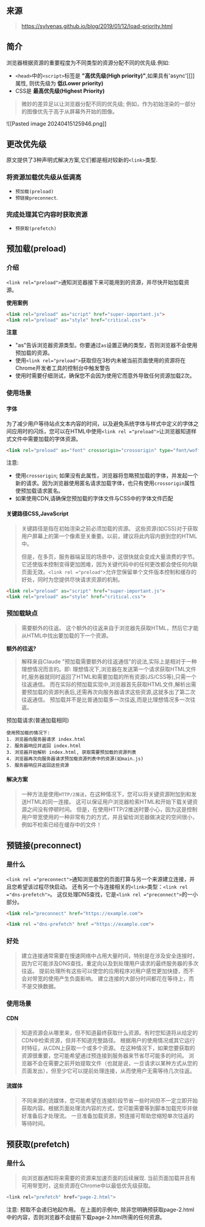 ## 来源
> https://sylvenas.github.io/blog/2019/01/12/load-priority.html


## 简介
浏览器根据资源的重要程度为不同类型的资源分配不同的优先级.例如:
* `<head>`中的`<script>`标签是 **"高优先级(High priority)"**,如果具有'async'[[]]属性, 则优先级为 **低(Lower priority)**
* CSS是 **最高优先级(Highest Priority)**
> 微妙的差异足以让浏览器分配不同的优先级; 例如，作为初始渲染的一部分的图像优先于高于从屏幕外开始的图像。

![[Pasted image 20240415125946.png]]

## 更改优先级

原文提供了3种声明式解决方案,它们都是相对较新的`<link>`类型.
### 将资源加载优先级从低调高
* `预加载(preload)`
* `预链接preconnect`.

### 完成处理其它内容时获取资源
* `预获取(prefetch)`

## 预加载(preload)

### 介绍
`<link rel="preload">`通知浏览器接下来可能用到的资源，并尽快开始加载资源。

**使用案例**
```html
<link rel="preload" as="script" href="super-important.js">
<link rel="preload" as="style" href="critical.css">
```

**注意**
* "as"告诉浏览器资源类型。你要通过`as`设置正确的类型，否则浏览器不会使用预加载的资源。
* 使用`<link rel="preload">`获取但在3秒内未被当前页面使用的资源将在Chrome开发者工具的控制台中触发警告
* 使用时需要仔细测试，确保您不会因为使用它而意外导致任何资源加载2次。

### 使用场景

#### 字体
为了减少用户等待站点文本内容的时间，以及避免系统字体与样式中定义的字体之间应用时的闪烁，您可以在HTML中使用`<link rel ="preload">`让浏览器知道样式文件中需要加载的字体资源。

```html
<link rel="preload" as="font" crossorigin="crossorigin" type="font/woff2" href="myfont.woff2">
```

注意:
* 使用`crossorigin`; 如果没有此属性，浏览器将忽略预加载的字体，并发起一个新的请求。因为浏览器使用匿名请求加载字体，也只有使用`crossorigin`属性使预加载请求匿名。
* 如果使用CDN,请确保您预加载的字体文件与CSS中的字体文件匹配

#### 关键路径CSS,JavaScript

>关键路径是指在初始渲染之前必须加载的资源。 这些资源(如CSS)对于获取用户屏幕上的第一个像素至关重要。以前，建议将此内容内嵌到您的HTML中。
>
>但是，在多页，服务器端呈现的场景中，这很快就会变成大量浪费的字节。 它还使版本控制变得更加困难，因为关键代码中的任何更改都会使任何内联页面无效。`<link rel ="preload">`允许您保留单个文件版本控制和缓存的好处，同时为您提供尽快请求资源的机制。

```html
<link rel="preload" as="script" href="super-important.js">
<link rel="preload" as="style" href="critical.css">
```

### 预加载缺点
>需要额外的往返。 这个额外的往返来自于浏览器先获取HTML，然后它才能从HTML中找出要加载的下一个资源。 

**额外的往返?**
> 解释来自Claude
>"预加载需要额外的往返通信"的说法,实际上是相对于一种理想情况而言的。即:
理想情况下,浏览器在发送第一个请求获取HTML文件时,服务器就同时返回了HTML和需要加载的所有资源(JS/CSS等),只需一个往返通信。
而在实际的预加载实现中,浏览器首先获取HTML文件,解析出需要预加载的资源列表后,还需再次向服务器请求这些资源,这就多出了第二次往返通信。
预加载并不是比普通加载多一次往返,而是比理想情况多一次往返。

预加载请求(普通加载相同)
```
使用预加载的情况下:
1. 浏览器向服务器请求 index.html
2. 服务器响应并返回 index.html
3. 浏览器开始解析 index.html, 获取需要预加载的资源列表
4. 浏览器再次向服务器请求预加载资源列表中的资源(如main.js)
5. 服务器响应并返回这些资源
```


#### 解决方案
> 一种方法是使用`HTTP/2推送`，在这种情况下，您可以将关键资源附加到和发送HTML的同一连接。 这可以保证用户浏览器检索HTML和开始下载关键资源之间没有停顿时间。 但是，在使用HTTP/2推送时要小心，因为这是控制用户带宽使用的一种非常有力的方式，并且留给浏览器做决定的空间很小，例如不检索已经在缓存中的文件！


## 预链接(preconnect)

### 是什么
`<link rel ="preconnect">`通知浏览器您的页面打算与另一个来源建立连接，并且您希望该过程尽快启动。
还有另一个与连接相关的`<link>`类型：`<link rel ="dns-prefetch">`。 这仅处理DNS查找，它是`<link rel ="preconnect">`的一小部分。

```html
<link rel="preconnect" href="https://example.com">

<link rel ="dns-prefetch" href ="https://example.com">
```

### 好处
>建立连接通常需要在慢速网络中占用大量时间，特别是在涉及安全连接时，因为它可能涉及DNS查找，重定向以及到处理用户请求的最终服务器的多次往返。 提前处理所有这些可以使您的应用程序对用户感觉更加快捷，而不会对带宽的使用产生负面影响。 建立连接的大部分时间都花在等待上，而不是交换数据。


### 使用场景

#### CDN
> 知道资源会从哪里来，但不知道最终获取什么资源。有时您知道将从给定的CDN中检索资源，但并不知道完整路径。 根据用户的使用情况或其它运行时特征，从CDN上获取一个或多个资源。
在这种情况下，如果您要获取的资源很重要，您可能希望通过预连接到服务器来节省尽可能多的时间。 浏览器不会在需要之前开始提取文件（也就是说，一旦请求以某种方式从您的页面发出），但至少它可以提前处理连接，从而使用户无需等待几次往返。


#### 流媒体
> 不同来源的流媒体，您可能希望在连接阶段节省一些时间但不一定立即开始获取内容。根据页面处理流内容的方式，您可能需要等到脚本加载完毕并做好准备后才处理流。 一旦准备加载资源，预连接可帮助您缩短单次往返的等待时间。



## 预获取(prefetch)
### 是什么
> 向浏览器通知将来需要的资源来加速页面的后续展现.
> 当前页面加载并且有可用带宽时，这些资源在Chrome中以最低优先级获取。

```js
<link rel="prefetch" href="page-2.html">
```

注意: 预取不会递归地起作用。 在上面的示例中, 除非您明确预获取page-2.html中的内容，否则浏览器不会提前下载page-2.html所需的任何资源。





